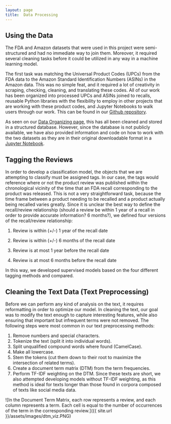 ```yaml
---
layout: page
title:  Data Processing
---
```


## Using the Data

The FDA and Amazon datasets that were used in this project were semi-structured and had no immediate way to join them. Moreover, it required several cleaning tasks before it could be utilized in any way in a machine learning model.

The first task was matching the Universal Product Codes (UPCs) from the FDA data to the Amazon Standard Identification Numbers (ASINs) in the Amazon data. This was no simple feat, and it required a lot of creativity in scraping, checking, cleaning, and translating these codes. All of our work has been organized into processed UPCs and ASINs joined to recalls, reusable Python libraries with the flexibility to employ in other projects that are working with these product codes, and Jupyter Notebooks to walk users through our work. This can be found in our [Github repository](https://github.com/uwescience/DSSG2016-UnsafeFoods).

As seen on our [Data Organizing page](data-organizing.md), this has all been cleaned and stored in a structured database. However, since the database is not publicly available, we have also provided information and code on how to work with the two datasets as they are in their original downloadable format in a [Jupyter Notebook](blob/master/notebooks/NMF_exploration.ipynb).

## Tagging the Reviews

In order to develop a classification model, the objects that we are attempting to classify must be assigned tags. In our case, the tags would reference where or not the product review was published within the chronological vicinity of the time that an FDA recall corresponding to the product was released. This is not a very straightforward task, because the time frame between a product needing to be recalled and a product actually being recalled varies greatly. Since it is unclear the best way to define the recall/review relationship (should a review be within 1 year of a recall in order to provide accurate information? 6 months?), we defined four versions of the recall/review relationship:

1.  Review is within (+/-) 1 year of the recall date

2.  Review is within (+/-) 6 months of the recall date

3.  Review is at most 1 year before the recall date

4.  Review is at most 6 months before the recall date

In this way, we developed supervised models based on the four different tagging methods and compared.

## Cleaning the Text Data (Text Preprocessing)

Before we can perform any kind of analysis on the text, it requires reformatting in order to optimize our model. In cleaning the text, our goal was to modify the text enough to capture interesting features, while also ensuring that important but infrequent terms were not removed. The following steps were most common in our text preprocessing methods:

1. Remove numbers and special characters.
2. Tokenize the text (split it into individual words).
3. Split unqualified compound words where found (CamelCase).
4. Make all lowercase.
5. Stem the tokens (cut them down to their root to maximize the intersection of related terms).
6. Create a document term matrix (DTM) from the term frequencies.
7. Perform TF-IDF weighting on the DTM. Since these texts are short, we also attempted developing models without TF-IDF weighting, as this method is ideal for texts longer than those found in corpora composed of texts like social media data.

![In the Document Term Matrix, each row represents a review, and each column represents a term. Each cell is equal to the number of occurrences of the term in the corresponding review.]({{ site.url }}/assets/images/dtm_viz.PNG)
